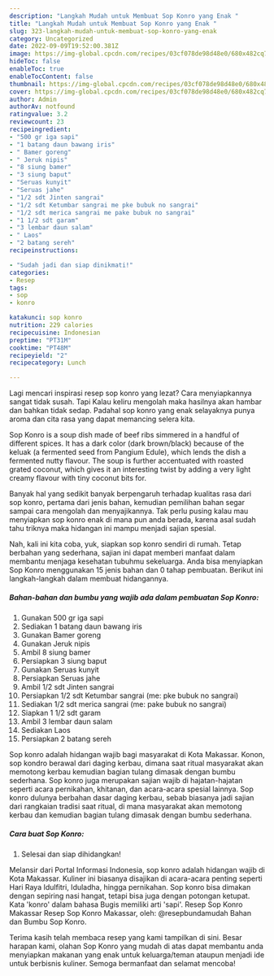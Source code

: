 ```yaml
---
description: "Langkah Mudah untuk Membuat Sop Konro yang Enak "
title: "Langkah Mudah untuk Membuat Sop Konro yang Enak "
slug: 323-langkah-mudah-untuk-membuat-sop-konro-yang-enak
category: Uncategorized
date: 2022-09-09T19:52:00.381Z
image: https://img-global.cpcdn.com/recipes/03cf078de98d48e0/680x482cq70/sop-konro-foto-resep-utama.jpg
hideToc: false
enableToc: true
enableTocContent: false
thumbnail: https://img-global.cpcdn.com/recipes/03cf078de98d48e0/680x482cq70/sop-konro-foto-resep-utama.jpg
cover: https://img-global.cpcdn.com/recipes/03cf078de98d48e0/680x482cq70/sop-konro-foto-resep-utama.jpg
author: Admin
authorAv: notfound
ratingvalue: 3.2
reviewcount: 23
recipeingredient:
- "500 gr iga sapi"
- "1 batang daun bawang iris"
- " Bamer goreng"
- " Jeruk nipis"
- "8 siung bamer"
- "3 siung baput"
- "Seruas kunyit"
- "Seruas jahe"
- "1/2 sdt Jinten sangrai"
- "1/2 sdt Ketumbar sangrai me pke bubuk no sangrai"
- "1/2 sdt merica sangrai me pake bubuk no sangrai"
- "1 1/2 sdt garam"
- "3 lembar daun salam"
- " Laos"
- "2 batang sereh"
recipeinstructions:

- "Sudah jadi dan siap dinikmati!"
categories:
- Resep
tags:
- sop
- konro

katakunci: sop konro 
nutrition: 229 calories
recipecuisine: Indonesian
preptime: "PT31M"
cooktime: "PT48M"
recipeyield: "2"
recipecategory: Lunch

---
```



Lagi mencari inspirasi resep sop konro yang lezat? Cara menyiapkannya sangat tidak susah. Tapi Kalau keliru mengolah maka hasilnya akan hambar dan bahkan tidak sedap. Padahal sop konro yang enak selayaknya punya aroma dan cita rasa yang dapat memancing selera kita.


Sop Konro is a soup dish made of beef ribs simmered in a handful of different spices. It has a dark color (dark brown/black) because of the keluak (a fermented seed from Pangium Edule), which lends the dish a fermented nutty flavour. The soup is further accentuated with roasted grated coconut, which gives it an interesting twist by adding a very light creamy flavour with tiny coconut bits for.

Banyak hal yang sedikit banyak berpengaruh terhadap kualitas rasa dari sop konro, pertama dari jenis bahan, kemudian pemilihan bahan segar sampai cara mengolah dan menyajikannya. Tak perlu pusing kalau mau menyiapkan sop konro enak di mana pun anda berada, karena asal sudah tahu triknya maka hidangan ini mampu menjadi sajian spesial.


Nah, kali ini kita coba, yuk, siapkan sop konro sendiri di rumah. Tetap berbahan yang sederhana, sajian ini dapat memberi manfaat dalam membantu menjaga kesehatan tubuhmu sekeluarga. Anda bisa menyiapkan Sop Konro menggunakan 15 jenis bahan dan 0 tahap pembuatan. Berikut ini langkah-langkah dalam membuat hidangannya.

<!--inarticleads1-->

##### Bahan-bahan dan bumbu yang wajib ada dalam pembuatan Sop Konro:

1. Gunakan 500 gr iga sapi
1. Sediakan 1 batang daun bawang iris
1. Gunakan  Bamer goreng
1. Gunakan  Jeruk nipis
1. Ambil 8 siung bamer
1. Persiapkan 3 siung baput
1. Gunakan Seruas kunyit
1. Persiapkan Seruas jahe
1. Ambil 1/2 sdt Jinten sangrai
1. Persiapkan 1/2 sdt Ketumbar sangrai (me: pke bubuk no sangrai)
1. Sediakan 1/2 sdt merica sangrai (me: pake bubuk no sangrai)
1. Siapkan 1 1/2 sdt garam
1. Ambil 3 lembar daun salam
1. Sediakan  Laos
1. Persiapkan 2 batang sereh


Sop konro adalah hidangan wajib bagi masyarakat di Kota Makassar. Konon, sop kondro berawal dari daging kerbau, dimana saat ritual masyarakat akan memotong kerbau kemudian bagian tulang dimasak dengan bumbu sederhana. Sop konro juga merupakan sajian wajib di hajatan-hajatan seperti acara pernikahan, khitanan, dan acara-acara spesial lainnya. Sop konro dulunya berbahan dasar daging kerbau, sebab biasanya jadi sajian dari rangkaian tradisi saat ritual, di mana masyarakat akan memotong kerbau dan kemudian bagian tulang dimasak dengan bumbu sederhana. 

<!--inarticleads2-->

##### Cara buat Sop Konro:


1. Selesai dan siap dihidangkan!

Melansir dari Portal Informasi Indonesia, sop konro adalah hidangan wajib di Kota Makassar. Kuliner ini biasanya disajikan di acara-acara penting seperti Hari Raya Idulfitri, Iduladha, hingga pernikahan. Sop konro bisa dimakan dengan sepiring nasi hangat, tetapi bisa juga dengan potongan ketupat. Kata &#39;konro&#39; dalam bahasa Bugis memiliki arti &#39;sapi&#39;. Resep Sop Konro Makassar Resep Sop Konro Makassar, oleh: @resepbundamudah⁣ Bahan dan Bumbu Sop Konro. 

Terima kasih telah membaca resep yang kami tampilkan di sini. Besar harapan kami, olahan Sop Konro yang mudah di atas dapat membantu anda menyiapkan makanan yang enak untuk keluarga/teman ataupun menjadi ide untuk berbisnis kuliner. Semoga bermanfaat dan selamat mencoba!
